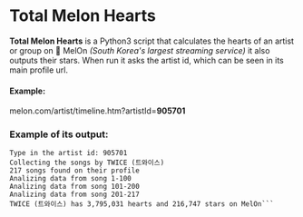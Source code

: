 # Total Melon Hearts
**Total Melon Hearts** is a Python3 script that calculates the hearts of an artist or group on 🍈 MelOn *(South Korea's largest streaming service)* it also outputs their stars.
When run it asks the artist id, which can be seen in its main profile url.

#### Example:

melon.com/artist/timeline.htm?artistId=**905701**

### Example of its output: 

```
Type in the artist id: 905701
Collecting the songs by TWICE (트와이스)
217 songs found on their profile
Analizing data from song 1-100
Analizing data from song 101-200
Analizing data from song 201-217
TWICE (트와이스) has 3,795,031 hearts and 216,747 stars on MelOn```
